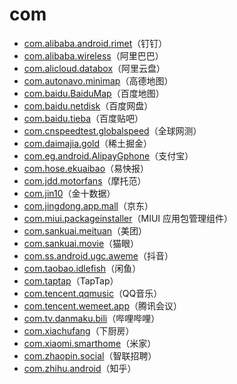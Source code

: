 # com

- [com.alibaba.android.rimet](./com.alibaba.android.rimet/readme.md)（钉钉）
- [com.alibaba.wireless](./com.alibaba.wireless/readme.md)（阿里巴巴）
- [com.alicloud.databox](./com.alicloud.databox/readme.md)（阿里云盘）
- [com.autonavo.minimap](./com.autonavi.minimap/readme.md)（高德地图）
- [com.baidu.BaiduMap](./com.baidu.BaiduMap/readme.md)（百度地图）
- [com.baidu.netdisk](./com.baidu.netdisk/readme.md)（百度网盘）
- [com.baidu.tieba](./com.baidu.tieba/readme.md)（百度贴吧）
- [com.cnspeedtest.globalspeed](./com.cnspeedtest.globalspeed/readme.md)（全球网测）
- [com.daimajia.gold](./com.daimajia.gold/readme.md)（稀土掘金）
- [com.eg.android.AlipayGphone](./com.eg.android.AlipayGphone/readme.md)（支付宝）
- [com.hose.ekuaibao](./com.hose.ekuaibao/readme.md)（易快报）
- [com.jdd.motorfans](./com.jdd.motorfans/readme.md)（摩托范）
- [com.jin10](./com.jin10/readme.md)（金十数据）
- [com.jingdong.app.mall](./com.jingdong.app.mall/readme.md)（京东）
- [com.miui.packageinstaller](./com.miui.packageinstaller/readme.md)（MIUI 应用包管理组件）
- [com.sankuai.meituan](./com.sankuai.meituan/readme.md)（美团）
- [com.sankuai.movie](./com.sankuai.movie/readme.md)（猫眼）
- [com.ss.android.ugc.aweme](./com.ss.android.ugc.aweme/readme.md)（抖音）
- [com.taobao.idlefish](./com.taobao.idlefish/readme.md)（闲鱼）
- [com.taptap](./com.taptap/readme.md)（TapTap）
- [com.tencent.qqmusic](./com.tencent.qqmusic/readme.md)（QQ音乐）
- [com.tencent.wemeet.app](./com.tencent.wemeet.app/readme.md)（腾讯会议）
- [com.tv.danmaku.bili](./com.tv.danmaku.bili/readme.md)（哔哩哔哩）
- [com.xiachufang](./com.xiachufang/readme.md)（下厨房）
- [com.xiaomi.smarthome](./com.xiaomi.smarthome/readme.md)（米家）
- [com.zhaopin.social](./com.zhaopin.social/readme.md)（智联招聘）
- [com.zhihu.android](./com.zhihu.android/readme.md)（知乎）
